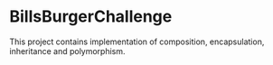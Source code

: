 # BillsBurgerChallenge
This project contains implementation of composition, encapsulation, inheritance and polymorphism.
